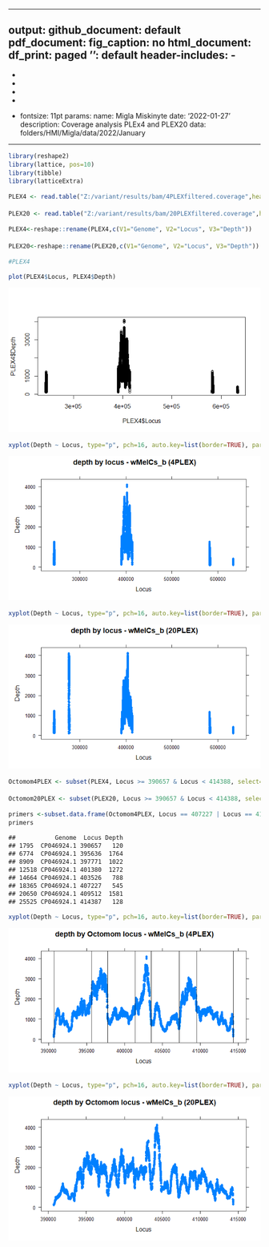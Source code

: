 ------------------------------------------------------------------------

output: github\_document: default pdf\_document: fig\_caption: no
html\_document: df\_print: paged ’’: default header-includes: -
-   

-   

-   

-   

-   

-   fontsize: 11pt params: name: Migla Miskinyte date: ‘2022-01-27’
    description: Coverage analysis PLEx4 and PLEX20 data:
    folders/HMI/Migla/data/2022/January

------------------------------------------------------------------------

``` r
library(reshape2)
library(lattice, pos=10)
library(tibble)
library(latticeExtra)
```

``` r
PLEX4 <- read.table("Z:/variant/results/bam/4PLEXfiltered.coverage",header=FALSE, sep="\t", na.strings="NA",dec=".", strip.white=TRUE)

PLEX20 <- read.table("Z:/variant/results/bam/20PLEXfiltered.coverage",header=FALSE, sep="\t", na.strings="NA",dec=".", strip.white=TRUE)
```

``` r
PLEX4<-reshape::rename(PLEX4,c(V1="Genome", V2="Locus", V3="Depth")) 

PLEX20<-reshape::rename(PLEX20,c(V1="Genome", V2="Locus", V3="Depth"))
```

``` r
#PLEX4
```

``` r
plot(PLEX4$Locus, PLEX4$Depth)
```

![](Coverage_plots_files/figure-gfm/unnamed-chunk-5-1.png)<!-- -->

``` r
xyplot(Depth ~ Locus, type="p", pch=16, auto.key=list(border=TRUE), par.settings=simpleTheme(pch=16), scales=list(x=list(relation='same'), y=list(relation='same')), data=PLEX4, main="depth by locus - wMelCs_b (4PLEX)")
```

![](Coverage_plots_files/figure-gfm/unnamed-chunk-6-1.png)<!-- -->

``` r
xyplot(Depth ~ Locus, type="p", pch=16, auto.key=list(border=TRUE), par.settings=simpleTheme(pch=16), scales=list(x=list(relation='same'), y=list(relation='same')), data=PLEX20, main="depth by locus - wMelCs_b (20PLEX)")
```

![](Coverage_plots_files/figure-gfm/unnamed-chunk-7-1.png)<!-- -->

``` r
Octomom4PLEX <- subset(PLEX4, Locus >= 390657 & Locus < 414388, select=c(Genome, Locus, Depth))

Octomom20PLEX <- subset(PLEX20, Locus >= 390657 & Locus < 414388, select=c(Genome, Locus, Depth))
```

``` r
primers <-subset.data.frame(Octomom4PLEX, Locus == 407227 | Locus == 414387 | Locus == 401380 | Locus == 409512 | Locus == 395636 | Locus == 403526 | Locus == 390657 | Locus == 397771, select=c(Genome, Locus, Depth))
primers
```

    ##           Genome  Locus Depth
    ## 1795  CP046924.1 390657   120
    ## 6774  CP046924.1 395636  1764
    ## 8909  CP046924.1 397771  1022
    ## 12518 CP046924.1 401380  1272
    ## 14664 CP046924.1 403526   788
    ## 18365 CP046924.1 407227   545
    ## 20650 CP046924.1 409512  1581
    ## 25525 CP046924.1 414387   128

``` r
xyplot(Depth ~ Locus, type="p", pch=16, auto.key=list(border=TRUE), par.settings=simpleTheme(pch=16), scales=list(x=list(relation='same'), y=list(relation='same')), data=Octomom4PLEX, main="depth by Octomom locus - wMelCs_b (4PLEX)") +layer(panel.abline(v = Locus), data = primers)
```

![](Coverage_plots_files/figure-gfm/unnamed-chunk-10-1.png)<!-- -->

``` r
xyplot(Depth ~ Locus, type="p", pch=16, auto.key=list(border=TRUE), par.settings=simpleTheme(pch=16), scales=list(x=list(relation='same'), y=list(relation='same')), data=Octomom20PLEX, main="depth by Octomom locus - wMelCs_b (20PLEX)")
```

![](Coverage_plots_files/figure-gfm/unnamed-chunk-11-1.png)<!-- -->
